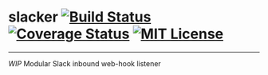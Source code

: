 # slacker   [![Build Status](https://jenkins-davidafsilva.rhcloud.com/job/slacker/badge/icon)](https://jenkins-davidafsilva.rhcloud.com/job/slacker/) [![Coverage Status](https://coveralls.io/repos/davidafsilva/slacker/badge.svg?branch=master&service=github)](https://coveralls.io/github/davidafsilva/slacker?branch=master) [![MIT License](https://img.shields.io/:license-MIT-blue.svg)](https://github.com/davidafsilva/slacker/blob/master/LICENSE)
----
*WIP*
Modular Slack inbound web-hook listener
